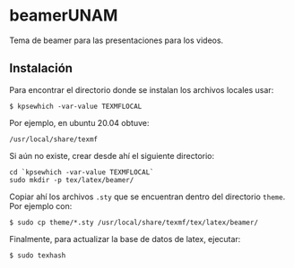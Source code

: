 # beamerUNAM
Tema de beamer para las presentaciones para los videos.

## Instalación
Para encontrar el directorio donde se instalan los archivos locales usar:
```
$ kpsewhich -var-value TEXMFLOCAL
```
Por ejemplo, en ubuntu 20.04 obtuve:
```
/usr/local/share/texmf
```
Si aún no existe, crear desde ahí el siguiente directorio:
```
cd `kpsewhich -var-value TEXMFLOCAL`
sudo mkdir -p tex/latex/beamer/
```
Copiar ahí los archivos `.sty` que se encuentran dentro del directorio `theme`.  Por ejemplo con:
```
$ sudo cp theme/*.sty /usr/local/share/texmf/tex/latex/beamer/
```
Finalmente, para actualizar la base de datos de latex, ejecutar:
```
$ sudo texhash
```
